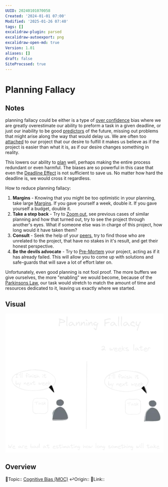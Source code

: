 ```yaml
---
UUID: 20240101070058
Created: '2024-01-01 07:00'
Modified: '2025-01-26 07:40'
tags: []
excalidraw-plugin: parsed
excalidraw-autoexport: png
excalidraw-open-md: true
Version: 1.01
aliases: []
draft: false
SiteProcssed: true
---
```


# Planning Fallacy

## Notes

planning fallacy could be either is a type of [over confidence](/notes/over-confidence.md) bias where we are greatly overestimate our ability to preform a task in a given deadline, or just our inability to be good [predictors](/notes/prediction.md) of the future, missing out problems that might arise along the way that would delay us. We are often too [attached](/notes/attachment.md) to our project that our desire to fulfill it makes us believe as if the project is easier than what it is, as if our desire changes something in reality.

This lowers our ability to [plan](/notes/planning.md) well, perhaps making the entire process redundant or even harmful. The biases are so powerful in this case that even the [Deadline Effect](/notes/deadline-effect.md) is not sufficient to save us. No matter how hard the deadline is, we would cross it regardless.

How to reduce planning fallacy:
1. **Margins** - Knowing that you might be too optimistic in your planning, take large [Margins](/notes/reserves.md). If you gave yourself a week, double it. If you gave yourself a budget, double it.
2. **Take a step back** - Try to [Zoom out](/notes/zoom-out.md), see previous cases of similar planning and how that turned out, try to see the project through another's eyes. What if someone else was in charge of this project, how long would it have taken them?
3. **Consult** - Seek the help of your [peers](/notes/peer-support.md), try to find those who are unrelated to the project, that have no stakes in it's result, and get their honest perspective.
4. **Be the devils advocate** - Try to [Pre-Mortem](/notes/pre-mortem.md) your project, acting as if it has already failed. This will allow you to come up with solutions and safe-guards that will save a lot of effort later on. 

Unfortunately, even good planning is not fool proof. The more buffers we give ourselves, the more "enabling" we would become, because of the [Parkinsons Law](/notes/parkinsons-law.md), our task would stretch to match the amount of time and resources dedicated to it, leaving us exactly where we started.

## Visual

![planning fallacy.webp](/notes/planning-fallacy.webp)

## Overview
🔼Topic:: [Cognitive Bias (MOC)](/mocs/cognitive-bias-moc.md)
↩️Origin::
🔗Link::

